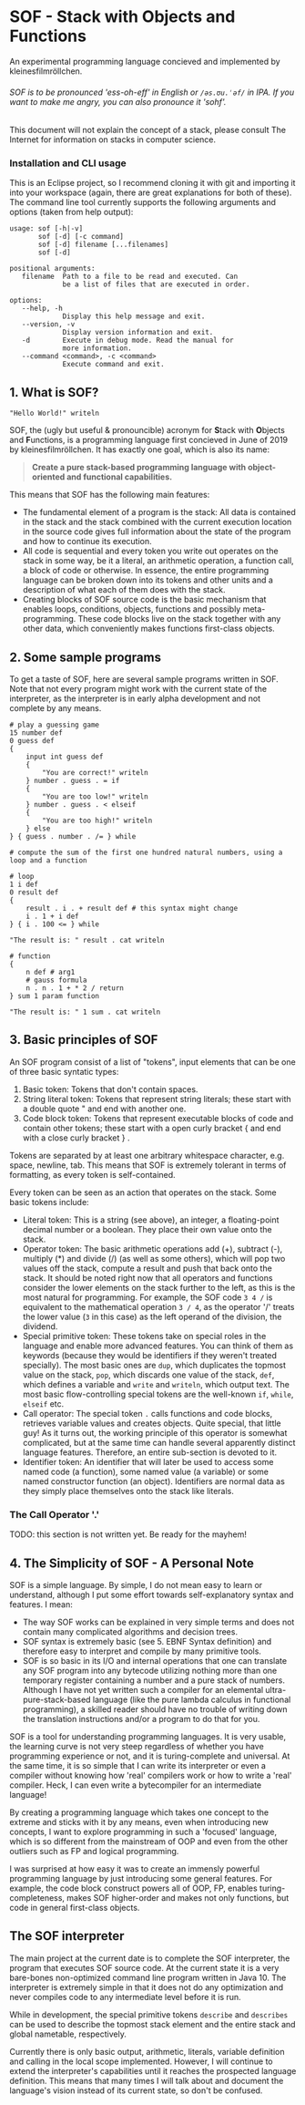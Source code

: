 # SOF - Stack with Objects and Functions

An experimental programming language concieved and implemented by kleinesfilmröllchen.

###### SOF is to be pronounced 'ess-oh-eff' in English or `/əs.ʊu.ˈəf/` in IPA. If you want to make me angry, you can also pronounce it 'sohf'.

This document will not explain the concept of a stack, please consult The Internet for information on stacks in computer science.

### Installation and CLI usage

This is an Eclipse project, so I recommend cloning it with git and importing it into your workspace (again, there are great explanations for both of these). The command line tool currently supports the following arguments and options (taken from help output):

```
usage: sof [-h|-v]
       sof [-d] [-c command]
       sof [-d] filename [...filenames]
       sof [-d]

positional arguments:
   filename  Path to a file to be read and executed. Can
             be a list of files that are executed in order.

options:
   --help, -h
             Display this help message and exit.
   --version, -v
             Display version information and exit.
   -d        Execute in debug mode. Read the manual for
             more information.
   --command <command>, -c <command>
             Execute command and exit.
```

## 1. What is SOF?

```sof
"Hello World!" writeln
```

SOF, the (ugly but useful & pronouncible) acronym for **S**tack with **O**bjects and **F**unctions, is a programming language first concieved in June of 2019 by kleinesfilmröllchen. It has exactly one goal, which is also its name:

> **Create a pure stack-based programming language with object-oriented and functional capabilities.**

This means that SOF has the following main features:

- The fundamental element of a program is the stack: All data is contained in the stack and the stack combined with the current execution location in the source code gives full information about the state of the program and how to continue its execution.
- All code is sequential and every token you write out operates on the stack in some way, be it a literal, an arithmetic operation, a function call, a block of code or otherwise. In essence, the entire programming language can be broken down into its tokens and other units and a description of what each of them does with the stack.
- Creating blocks of SOF source code is the basic mechanism that enables loops, conditions, objects, functions and possibly meta-programming. These code blocks live on the stack together with any other data, which conveniently makes functions first-class objects.

## 2. Some sample programs

To get a taste of SOF, here are several sample programs written in SOF. Note that not every program might work with the current state of the interpreter, as the interpreter is in early alpha development and not complete by any means.

```
# play a guessing game
15 number def
0 guess def
{
	input int guess def
	{
		"You are correct!" writeln
	} number . guess . = if
	{
		"You are too low!" writeln
	} number . guess . < elseif
	{
		"You are too high!" writeln
	} else
} { guess . number . /= } while
```

```sof
# compute the sum of the first one hundred natural numbers, using a loop and a function

# loop
1 i def
0 result def
{
	result . i . + result def # this syntax might change
	i . 1 + i def
} { i . 100 <= } while

"The result is: " result . cat writeln

# function
{
	n def # arg1
	# gauss formula
	n . n . 1 + * 2 / return
} sum 1 param function

"The result is: " 1 sum . cat writeln 
```

## 3. Basic principles of SOF

An SOF program consist of a list of "tokens", input elements that can be one of three basic syntatic types:

1. Basic token: Tokens that don't contain spaces.
2. String literal token: Tokens that represent string literals; these start with a double quote " and end with another one.
3. Code block token: Tokens that represent executable blocks of code and contain other tokens; these start with a open curly bracket { and end with a close curly bracket } .

Tokens are separated by at least one arbitrary whitespace character, e.g. space, newline, tab. This means that SOF is extremely tolerant in terms of formatting, as every token is self-contained.

Every token can be seen as an action that operates on the stack. Some basic tokens include:

- Literal token: This is a string (see above), an integer, a floating-point decimal number or a boolean. They place their own value onto the stack.
- Operator token: The basic arithmetic operations add (+), subtract (-), multiply (*) and divide (/) (as well as some others), which will pop two values off the stack, compute a result and push that back onto the stack. It should be noted right now that all operators and functions consider the lower elements on the stack further to the left, as this is the most natural for programming. For example, the SOF code `3 4 /` is equivalent to the mathematical operation `3 / 4`, as the operator '/' treats the lower value (`3` in this case) as the left operand of the division, the dividend.
- Special primitive token: These tokens take on special roles in the language and enable more advanced features. You can think of them as keywords (because they would be identifiers if they weren't treated specially). The most basic ones are `dup`, which duplicates the topmost value on the stack, `pop`, which discards one value of the stack, `def`, which defines a variable and `write` and `writeln`, which output text. The most basic flow-controlling special tokens are the well-known `if`, `while`, `elseif` etc.
- Call operator: The special token `.` calls functions and code blocks, retrieves variable values and creates objects. Quite special, that little guy! As it turns out, the working principle of this operator is somewhat complicated, but at the same time can handle several apparently distinct language features. Therefore, an entire sub-section is devoted to it.
- Identifier token: An identifier that will later be used to access some named code (a function), some named value (a variable) or some named constructor function (an object). Identifiers are normal data as they simply place themselves onto the stack like literals.

### The Call Operator '.'

TODO: this section is not written yet. Be ready for the mayhem!

## 4. The Simplicity of SOF - A Personal Note

SOF is a simple language. By simple, I do not mean easy to learn or understand, although I put some effort towards self-explanatory syntax and features. I mean:

- The way SOF works can be explained in very simple terms and does not contain many complicated algorithms and decision trees.
- SOF syntax is extremely basic (see 5. EBNF Syntax definition) and therefore easy to interpret and compile by many primitive tools.
- SOF is so basic in its I/O and internal operations that one can translate any SOF program into any bytecode utilizing nothing more than one temporary register containing a number and a pure stack of numbers. Although I have not yet written such a compiler for an elemental ultra-pure-stack-based language (like the pure lambda calculus in functional programming), a skilled reader should have no trouble of writing down the translation instructions and/or a program to do that for you.

SOF is a tool for understanding programming languages. It is very usable, the learning curve is not very steep regardless of whether you have programming experience or not, and it is turing-complete and universal. At the same time, it is so simple that I can write its interpreter or even a compiler without knowing how 'real' compilers work or how to write a 'real' compiler. Heck, I can even write a bytecompiler for an intermediate language!

By creating a programming language which takes one concept to the extreme and sticks with it by any means, even when introducing new concepts, I want to explore programming in such a 'focused' language, which is so different from the mainstream of OOP and even from the other outliers such as FP and logical programming.

I was surprised at how easy it was to create an immensly powerful programming language by just introducing some general features. For example, the code block construct powers all of OOP, FP, enables turing-completeness, makes SOF higher-order and makes not only functions, but code in general first-class objects.

## The SOF interpreter

The main project at the current date is to complete the SOF interpreter, the program that executes SOF source code. At the current state it is a very bare-bones non-optimized command line program written in Java 10. The interpreter is extremely simple in that it does not do any optimization and never compiles code to any intermediate level before it is run.

While in development, the special primitive tokens `describe` and `describes` can be used to describe the topmost stack element and the entire stack and global nametable, respectively.

Currently there is only basic output, arithmetic, literals, variable definition and calling in the local scope implemented. However, I will continue to extend the interpreter's capabilities until it reaches the prospected language definition. This means that many times I will talk about and document the language's vision instead of its current state, so don't be confused.
